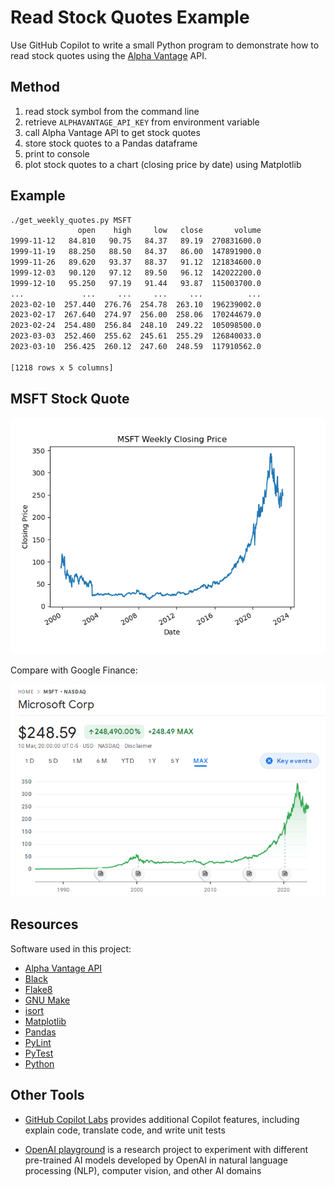 # Read Stock Quotes Example

Use GitHub Copilot to write a small Python program to demonstrate how to read
stock quotes using the [Alpha Vantage](https://www.alphavantage.co/) API.

## Method

1. read stock symbol from the command line
1. retrieve `ALPHAVANTAGE_API_KEY` from environment variable
1. call Alpha Vantage API to get stock quotes
1. store stock quotes to a Pandas dataframe
1. print to console
1. plot stock quotes to a chart (closing price by date) using Matplotlib

## Example

```bash
./get_weekly_quotes.py MSFT
               open    high     low   close       volume
1999-11-12   84.810   90.75   84.37   89.19  270831600.0
1999-11-19   88.250   88.50   84.37   86.00  147891900.0
1999-11-26   89.620   93.37   88.37   91.12  121834600.0
1999-12-03   90.120   97.12   89.50   96.12  142022200.0
1999-12-10   95.250   97.19   91.44   93.87  115003700.0
...             ...     ...     ...     ...          ...
2023-02-10  257.440  276.76  254.78  263.10  196239002.0
2023-02-17  267.640  274.97  256.00  258.06  170244679.0
2023-02-24  254.480  256.84  248.10  249.22  105098500.0
2023-03-03  252.460  255.62  245.61  255.29  126840033.0
2023-03-10  256.425  260.12  247.60  248.59  117910562.0

[1218 rows x 5 columns]
```

## MSFT Stock Quote

![Alpha Vantage MSFT](./msft-alpha-vantage.png)

Compare with Google Finance:

![Google Finance MSFT](./msft-google-finance.png)

## Resources

Software used in this project:

* [Alpha Vantage API](https://www.alphavantage.co/documentation/)
* [Black](https://black.readthedocs.io/en/stable/)
* [Flake8](https://flake8.pycqa.org/en/latest/)
* [GNU Make](https://www.gnu.org/software/make/)
* [isort](https://pycqa.github.io/isort/)
* [Matplotlib](https://matplotlib.org/)
* [Pandas](https://pandas.pydata.org/)
* [PyLint](https://www.pylint.org/)
* [PyTest](https://docs.pytest.org/en/stable/)
* [Python](https://python.org)

## Other Tools

* [GitHub Copilot Labs](https://githubnext.com/projects/copilot-labs) provides
  additional Copilot features, including explain code, translate code, and write
  unit tests

* [OpenAI playground](https://platform.openai.com/playground) is a research
  project to experiment with different pre-trained AI models developed by OpenAI
  in natural language processing (NLP), computer vision, and other AI domains
